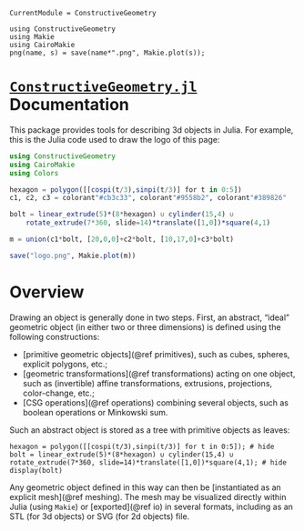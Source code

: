 ```@meta
CurrentModule = ConstructiveGeometry
```
```@setup 0
using ConstructiveGeometry
using Makie
using CairoMakie
png(name, s) = save(name*".png", Makie.plot(s));
```
# [`ConstructiveGeometry.jl`](https://github.com/plut/ConstructiveGeometry.jl) Documentation

This package provides tools for describing 3d objects in Julia.
For example, this is the Julia code used to draw the logo of this
page:
```julia
using ConstructiveGeometry
using CairoMakie
using Colors

hexagon = polygon([[cospi(t/3),sinpi(t/3)] for t in 0:5])
c1, c2, c3 = colorant"#cb3c33", colorant"#9558b2", colorant"#389826"

bolt = linear_extrude(5)*(8*hexagon) ∪ cylinder(15,4) ∪
	rotate_extrude(7*360, slide=14)*translate([1,0])*square(4,1)

m = union(c1*bolt, [20,0,0]+c2*bolt, [10,17,0]+c3*bolt)

save("logo.png", Makie.plot(m))
```

# Overview

Drawing an object is generally done in two steps.
First, an abstract, “ideal” geometric object
(in either two or three dimensions)
is defined using the following constructions:

 - [primitive geometric objects](@ref primitives), such as cubes,
   spheres, explicit polygons, etc.;
 - [geometric transformations](@ref transformations) acting on one
   object, such as (invertible) affine transformations, extrusions,
   projections, color-change, etc.;
 - [CSG operations](@ref operations) combining several objects,
   such as boolean operations or Minkowski sum.

Such an abstract object is stored as a tree with primitive objects as
leaves:
```@repl 0
hexagon = polygon([[cospi(t/3),sinpi(t/3)] for t in 0:5]); # hide
bolt = linear_extrude(5)*(8*hexagon) ∪ cylinder(15,4) ∪ rotate_extrude(7*360, slide=14)*translate([1,0])*square(4,1); # hide
display(bolt)
```


Any geometric object defined in this way can then be
[instantiated as an explicit mesh](@ref meshing).
The mesh may be visualized directly within Julia (using `Makie`)
or [exported](@ref io) in several formats,
including as an STL (for 3d objects) or SVG (for 2d objects) file.
